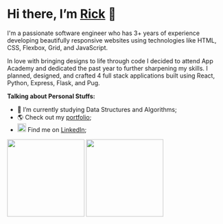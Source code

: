# Hi there, I’m [Rick](https://www.rickarocho.com/) 👋

I'm a passionate software engineer who has 3+ years of experience developing beautifully responsive websites using technologies like HTML, CSS, Flexbox, Grid, and JavaScript.

In love with bringing designs to life through code I decided to attend App Academy and dedicated the past year to further sharpening my skills. I planned, designed, and crafted 4 full stack applications built using React, Python, Express, Flask, and Pug.

**Talking about Personal Stuffs:**

<!-- - 👨🏻‍💻 I’m currently working on something cool; -->
- 🚀 I’m currently studying Data Structures and Algorithms;
- 🌎 Check out my [portfolio](https://www.rickarocho.com/);
- <img src="https://res.cloudinary.com/dedpxzbak/image/upload/v1643935215/linkedIn-icon_n9xklu.svg" style="height: 20px;"/> Find me on <a href="https://www.linkedin.com/in/rick-arocho/" target='_blank' rel='noopener noreferrer'>LinkedIn</a>;

<p>
<img height="180em" src="https://github-readme-stats.vercel.app/api?username=codenamerick&show_icons=true&hide_border=true&&count_private=true&include_all_commits=true" />
<img height="180em" src="https://github-readme-stats.vercel.app/api/top-langs/?username=codenamerick&layout=compact" />
</p>
